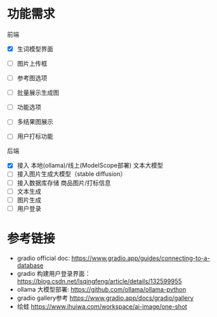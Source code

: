 # 功能需求
前端
- [x] 生词模型界面
- [ ] 图片上传框
- [ ] 参考图选项
- [ ] 批量展示生成图
- [ ] 功能选项
- [ ] 多结果图展示
- [ ] 用户打标功能


后端
- [x] 接入 本地(ollama)/线上(ModelScope部署) 文本大模型
- [ ] 接入图片生成大模型（stable diffusion）
- [ ] 接入数据库存储 商品图片/打标信息
- [ ] 文本生成
- [ ] 图片生成
- [ ] 用户登录

# 参考链接
- gradio official doc: https://www.gradio.app/guides/connecting-to-a-database
- gradio 构建用户登录界面： https://blog.csdn.net/lsqingfeng/article/details/132599955
- ollama 大模型部署: https://github.com/ollama/ollama-python
- gradio gallery参考 https://www.gradio.app/docs/gradio/gallery
- 绘蛙 https://www.ihuiwa.com/workspace/ai-image/one-shot